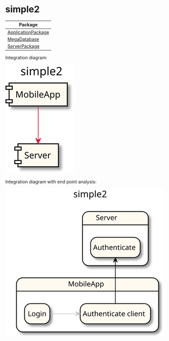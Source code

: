 
# simple2

| Package |
| - | 
[ApplicationPackage](ApplicationPackage/README.md)|
[MegaDatabase](MegaDatabase/README.md)|
[ServerPackage](ServerPackage/README.md)|

Integration diagram:

![alt text](simple2_integration.svg)

Integration diagram with end point analysis:

![alt text](simple2_integration_EPA.svg)
